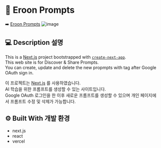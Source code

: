 # :purple_heart: Eroon Prompts
:arrow_right: <a href="https://project-eroonprompts.vercel.app/" target="_blank">Eroon Prompts</a> 
![image](https://github.com/eroonsung/project-eroonprompts/assets/77269204/6f156daf-9854-4d70-9d6e-993653a378fc)

## :computer: Description 설명
This is a [Next.js](https://nextjs.org/) project bootstrapped with [`create-next-app`](https://github.com/vercel/next.js/tree/canary/packages/create-next-app).  
This web site is for Discover & Share Prompts.  
You can create, update and delete the new propmpts with tag after Google OAuth sign in.

이 프로젝트는 [Next.js](https://nextjs.org/) 를 사용하였습니다.  
AI 학습을 위한 프롬프트를 생성할 수 있는 사이트입니다.  
Google OAuth 로그인을 한 이후 새로운 프롬프트를 생성할 수 있으며 개인 페이지에서 프롬프트 수정 및 삭제가 가능합니다.

## :gear: Built With 개발 환경
- next.js
- react
- vercel

